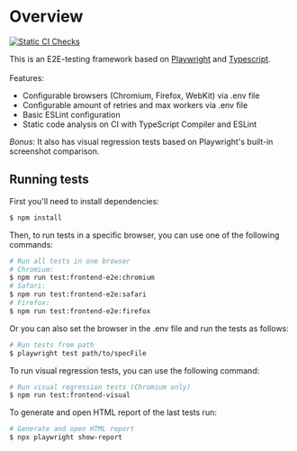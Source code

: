 # Overview

[![Static CI Checks](https://github.com/pheeel/Scentbird/actions/workflows/ci.yml/badge.svg)](https://github.com/pheeel/Scentbird/actions/workflows/ci.yml)

This is an E2E-testing framework based on [Playwright](https://playwright.dev/) and [Typescript](https://www.typescriptlang.org/). <br /><br />
Features:
 - Configurable browsers (Chromium, Firefox, WebKit) via .env file
 - Configurable amount of retries and max workers via .env file
 - Basic ESLint configuration
 - Static code analysis on CI with TypeScript Compiler and ESLint


*Bonus*: It also has visual regression tests based on Playwright's built-in screenshot comparison.

## Running tests
First you'll need to install dependencies:
```sh
$ npm install
```

Then, to run tests in a specific browser, you can use one of the following commands:
```sh
# Run all tests in one browser
# Chromium:
$ npm run test:frontend-e2e:chromium
# Safari:
$ npm run test:frontend-e2e:safari
# Firefox:
$ npm run test:frontend-e2e:firefox
```

Or you can also set the browser in the .env file and run the tests as follows:
```sh
# Run tests from path
$ playwright test path/to/specFile
```

To run visual regression tests, you can use the following command:
```sh
# Run visual regression tests (Chromium only)
$ npm run test:frontend-visual
```

To generate and open HTML report of the last tests run:
```sh
# Generate and open HTML report
$ npx playwright show-report
```
